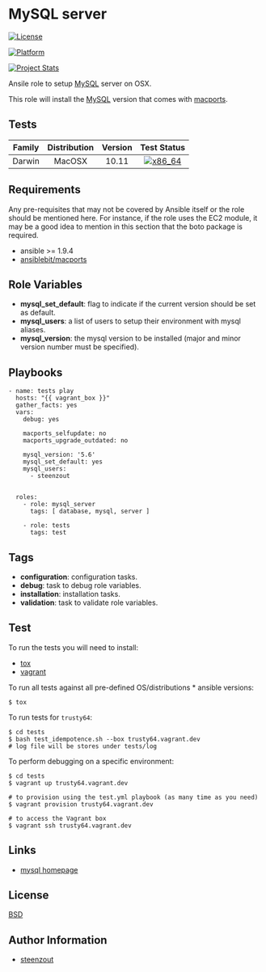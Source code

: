# MySQL server

[![License](https://img.shields.io/badge/license-New%20BSD-blue.svg?style=flat)](https://raw.githubusercontent.com/ansiblebit/mysql_server/master/LICENSE)

[![Platform](http://img.shields.io/badge/platform-macosx-000000.svg?style=flat)](#)

[![Project Stats](https://www.openhub.net/p/ansiblebit-mysql-server/widgets/project_thin_badge.gif)](https://www.openhub.net/p/ansiblebit-mysql-server/)

Ansile role to setup [MySQL][mysql] server on OSX.

This role will install the [MySQL][mysql] version that comes with [macports][macports].


## Tests

| Family | Distribution | Version | Test Status |
|:-:|:-:|:-:|:-:|
| Darwin | MacOSX  | 10.11  | [![x86_64](http://img.shields.io/badge/x86_64-passed-006400.svg?style=flat)](#) |


## Requirements

Any pre-requisites that may not be covered by Ansible itself or the role should be mentioned here.
For instance, if the role uses the EC2 module,
it may be a good idea to mention in this section that the boto package is required.

- ansible >= 1.9.4
- [ansiblebit/macports][ansiblebit.macports]


## Role Variables

- **mysql_set_default**: flag to indicate if the current version should be set as default.
- **mysql_users**: a list of users to setup their environment with mysql aliases.
- **mysql_version**: the mysql version to be installed (major and minor version number must be specified).


## Playbooks
    
    - name: tests play
      hosts: "{{ vagrant_box }}"
      gather_facts: yes
      vars:
        debug: yes
    
        macports_selfupdate: no
        macports_upgrade_outdated: no
    
        mysql_version: '5.6'
        mysql_set_default: yes
        mysql_users:
          - steenzout
    
    
      roles:
        - role: mysql_server
          tags: [ database, mysql, server ]
    
        - role: tests
          tags: test


## Tags

- **configuration**: configuration tasks.
- **debug**: task to debug role variables.
- **installation**: installation tasks.
- **validation**: task to validate role variables.


## Test

To run the tests you will need to install:

- [tox](https://tox.readthedocs.org/)
- [vagrant](https://www.vagrantup.com/)

To run all tests against all pre-defined OS/distributions * ansible versions:

```
$ tox
```

To run tests for `trusty64`:

```
$ cd tests
$ bash test_idempotence.sh --box trusty64.vagrant.dev
# log file will be stores under tests/log
```

To perform debugging on a specific environment:

```
$ cd tests
$ vagrant up trusty64.vagrant.dev

# to provision using the test.yml playbook (as many time as you need)
$ vagrant provision trusty64.vagrant.dev

# to access the Vagrant box
$ vagrant ssh trusty64.vagrant.dev
```


## Links

- [mysql homepage][mysql]


## License

[BSD][license]


## Author Information

- [steenzout][steenzout]


[ansiblebit.macports]:   https://github.com/ansiblebit/macports/    "ansiblebit/macports"
[license]:      https://raw.githubusercontent.com/ansiblebit/mysql/master/LICENSE  "License"
[macports]:     https://macports.org/           "macports.org"
[mysql]:        http://mysql.com/               "mysql"
[steenzout]:    https://github.com/steenzout/   "steenzout"
